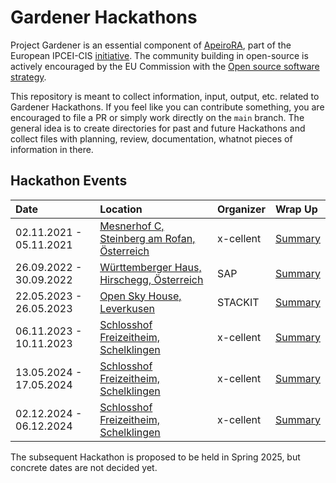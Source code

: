 # Gardener Hackathons

Project Gardener is an essential component of [ApeiroRA](https://apeirora.eu), part of the European IPCEI-CIS [initiative](https://www.bmwk.de/Redaktion/EN/Artikel/Industry/ipcei-cis.html).
The community building in open-source is actively encouraged by the EU Commission with the [Open source software strategy](https://commission.europa.eu/about-european-commission/departments-and-executive-agencies/digital-services/open-source-software-strategy_en).

This repository is meant to collect information, input, output, etc. related to Gardener Hackathons.
If you feel like you can contribute something, you are encouraged to file a PR or simply work directly on the `main` branch.
The general idea is to create directories for past and future Hackathons and collect files with planning, review, documentation, whatnot pieces of information in there.

## Hackathon Events

| Date                    | Location                                                                        | Organizer | Wrap Up                                   |
|:------------------------|:--------------------------------------------------------------------------------|:----------|:------------------------------------------|
| 02.11.2021 - 05.11.2021 | [Mesnerhof C, Steinberg am Rofan, Österreich](https://www.mesnerhof-c.at/)      | x-cellent | [Summary](2021-11_Steinberg/README.md)    |
| 26.09.2022 - 30.09.2022 | [Württemberger Haus, Hirschegg, Österreich](https://www.wuerttembergerhaus.de/) | SAP       | [Summary](2022-09_Hirschegg/README.md)    |
| 22.05.2023 - 26.05.2023 | [Open Sky House, Leverkusen](https://www.openskyhouse.org/)                     | STACKIT   | [Summary](2023-05_Leverkusen/README.md)   |
| 06.11.2023 - 10.11.2023 | [Schlosshof Freizeitheim, Schelklingen](https://www.schlosshof-info.de/)        | x-cellent | [Summary](2023-11_Schelklingen/README.md) |
| 13.05.2024 - 17.05.2024 | [Schlosshof Freizeitheim, Schelklingen](https://www.schlosshof-info.de/)        | x-cellent | [Summary](2024-05_Schelklingen/README.md) |
| 02.12.2024 - 06.12.2024 | [Schlosshof Freizeitheim, Schelklingen](https://www.schlosshof-info.de/)        | x-cellent | [Summary](2024-12_Schelklingen/README.md) |

The subsequent Hackathon is proposed to be held in Spring 2025, but concrete dates are not decided yet.
